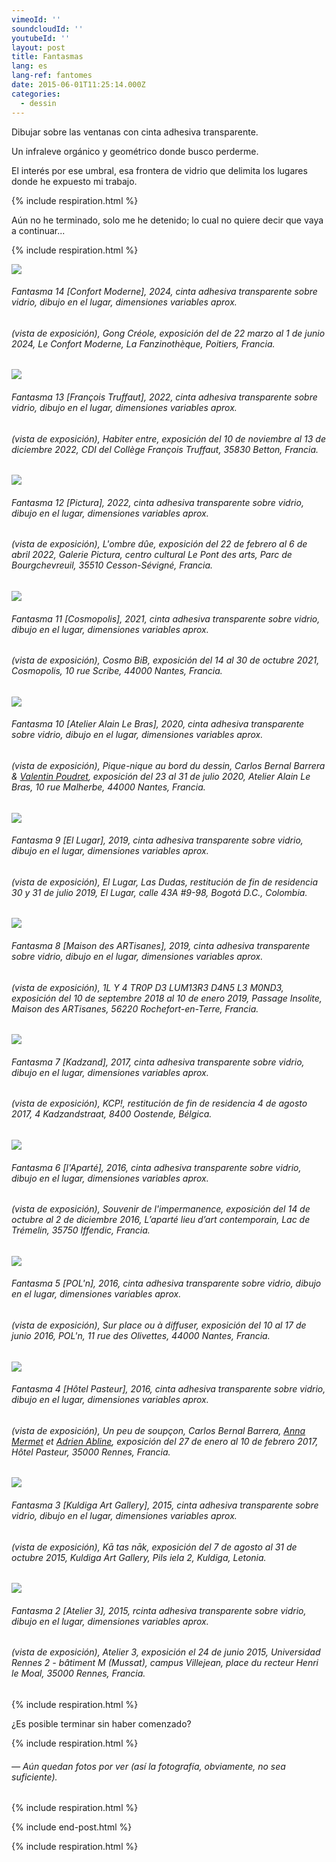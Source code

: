 ```yaml
---
vimeoId: ''
soundcloudId: ''
youtubeId: ''
layout: post
title: Fantasmas
lang: es
lang-ref: fantomes
date: 2015-06-01T11:25:14.000Z
categories:
  - dessin
---
```


Dibujar sobre las ventanas con cinta adhesiva transparente.

Un infraleve orgánico y geométrico donde busco perderme.

El interés por ese umbral, esa frontera de vidrio que delimita los lugares donde he expuesto mi trabajo.

{% include respiration.html %}

Aún no he terminado, solo me he detenido; lo cual no quiere decir que vaya a continuar...

{% include respiration.html %}

![](</imgs/PXL_20240323_093305786.NIGHT UP.jpg>)

###### *Fantasma 14 \[Confort Moderne]*, 2024, cinta adhesiva transparente sobre vidrio, dibujo en el lugar, dimensiones variables aprox.

###### (vista de exposición), *Gong Créole*, exposición del de 22 marzo al 1 de junio 2024, Le Confort Moderne, La Fanzinothèque, Poitiers, Francia.

![](/imgs/pxl_20221110_132825408-night-up.jpg)

###### *Fantasma 13 \[François Truffaut]*, 2022, cinta adhesiva transparente sobre vidrio, dibujo en el lugar, dimensiones variables aprox.

###### (vista de exposición), *Habiter entre*, exposición del 10 de noviembre al 13 de diciembre 2022, CDI del Collège François Truffaut, 35830 Betton, Francia.

![](/imgs/fantome12-up.jpg)

###### *Fantasma 12 \[Pictura]*, 2022, cinta adhesiva transparente sobre vidrio, dibujo en el lugar, dimensiones variables aprox.

###### (vista de exposición), *L'ombre dûe*, exposición del 22 de febrero al 6 de abril 2022, Galerie Pictura, centro cultural Le Pont des arts, Parc de Bourgchevreuil, 35510 Cesson-Sévigné, Francia.

![](/imgs/fantome-11-up.jpg)

###### *Fantasma 11 \[Cosmopolis]*, 2021, cinta adhesiva transparente sobre vidrio, dibujo en el lugar, dimensiones variables aprox.

###### (vista de exposición), *Cosmo BiB*, exposición del 14 al 30 de octubre 2021, Cosmopolis, 10 rue Scribe, 44000 Nantes, Francia.

![](/imgs/fantome10-up.jpg)

###### *Fantasma 10 \[Atelier Alain Le Bras]*, 2020, cinta adhesiva transparente sobre vidrio, dibujo en el lugar, dimensiones variables aprox.

###### (vista de exposición), *Pique-nique au bord du dessin*, Carlos Bernal Barrera & [Valentin Poudret](http://www.valentin-poudret.com), exposición del 23 al 31 de julio 2020, Atelier Alain Le Bras, 10 rue Malherbe, 44000 Nantes, Francia.

![](/imgs/fantome09-up.jpg)

###### *Fantasma 9 \[El Lugar]*, 2019, cinta adhesiva transparente sobre vidrio, dibujo en el lugar, dimensiones variables aprox.

###### (vista de exposición), *El Lugar, Las Dudas*, restitución de fin de residencia 30 y 31 de julio 2019, El Lugar, calle 43A #9-98, Bogotá D.C., Colombia.

![](/imgs/fantome-8-up.jpg)

###### *Fantasma 8 \[Maison des ARTisanes]*, 2019, cinta adhesiva transparente sobre vidrio, dibujo en el lugar, dimensiones variables aprox.

###### (vista de exposición), *1L Y 4 TR0P D3 LUM13R3 D4N5 L3 M0ND3*, exposición del 10 de septembre 2018 al 10 de enero 2019, Passage Insolite, Maison des ARTisanes, 56220 Rochefort-en-Terre, Francia.

![](/imgs/fantome07-up.jpg)

###### *Fantasma 7 \[Kadzand]*, 2017, cinta adhesiva transparente sobre vidrio, dibujo en el lugar, dimensiones variables aprox.

###### (vista de exposición), *KCP!*, restitución de fin de residencia 4 de agosto 2017, 4 Kadzandstraat, 8400 Oostende, Bélgica.

![](/imgs/fantome06-up.jpg)

###### *Fantasma 6 \[l'Aparté]*, 2016, cinta adhesiva transparente sobre vidrio, dibujo en el lugar, dimensiones variables aprox.

###### (vista de exposición), *Souvenir de l'impermanence*, exposición del 14 de octubre al 2 de diciembre 2016, L’aparté lieu d’art contemporain, Lac de Trémelin, 35750 Iffendic, Francia.

![](/imgs/fantome05-up.jpg)

###### *Fantasma 5 \[POL'n]*, 2016, cinta adhesiva transparente sobre vidrio, dibujo en el lugar, dimensiones variables aprox.

###### (vista de exposición), *Sur place ou à diffuser*, exposición del 10 al 17 de junio 2016, POL'n, 11 rue des Olivettes, 44000 Nantes, Francia.

![](/imgs/fantome-4-up.jpg)

###### *Fantasma 4 \[Hôtel Pasteur]*, 2016, cinta adhesiva transparente sobre vidrio, dibujo en el lugar, dimensiones variables aprox.

###### (vista de exposición), *Un peu de soupçon*, Carlos Bernal Barrera, [Anna Mermet](http://mermet.wixsite.com/annamermet) et [Adrien Abline](http://ablineadrien.com/), exposición del 27 de enero al 10 de febrero 2017, Hôtel Pasteur, 35000 Rennes, Francia.

![](/imgs/fantome03-up.jpg)

###### *Fantasma 3 \[Kuldiga Art Gallery]*, 2015, cinta adhesiva transparente sobre vidrio, dibujo en el lugar, dimensiones variables aprox.

###### (vista de exposición), *Kā tas nāk*, exposición del 7 de agosto al 31 de octubre 2015, Kuldiga Art Gallery, Pils iela 2, Kuldiga, Letonia.

![](/imgs/fantome02-up.jpg)

###### *Fantasma* 2 \[Atelier 3], 2015, rcinta adhesiva transparente sobre vidrio, dibujo en el lugar, dimensiones variables aprox.

###### (vista de exposición), Atelier 3, exposición el 24 de junio 2015, Universidad Rennes 2 - bâtiment M (Mussat), campus Villejean, place du recteur Henri le Moal, 35000 Rennes, Francia.

{% include respiration.html %}

¿Es posible terminar sin haber comenzado?

{% include respiration.html %}

###### — *Aún quedan fotos por ver (así la fotografía, obviamente, no sea suficiente).*

{% include respiration.html %}

{% include end-post.html %}

{% include respiration.html %}
